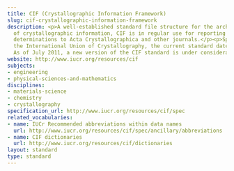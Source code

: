 ```yaml
---
title: CIF (Crystallographic Information Framework)
slug: cif-crystallographic-information-framework
description: <p>A well-established standard file structure for the archiving and distribution
  of crystallographic information, CIF is in regular use for reporting crystal structure
  determinations to Acta Crystallographica and other journals.</p><p>Sponsored by
  the International Union of Crystallography, the current standard dates from 1997.
  As of July 2011, a new version of the CIF standard is under consideration.</p>
website: http://www.iucr.org/resources/cif
subjects:
- engineering
- physical-sciences-and-mathematics
disciplines:
- materials-science
- chemistry
- crystallography
specification_url: http://www.iucr.org/resources/cif/spec
related_vocabularies:
- name: IUCr Recommended abbreviations within data names
  url: http://www.iucr.org/resources/cif/spec/ancillary/abbreviations
- name: CIF dictionaries
  url: http://www.iucr.org/resources/cif/dictionaries
layout: standard
type: standard
---
```


